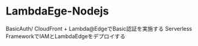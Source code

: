 # LambdaEge-Nodejs
BasicAuth/
CloudFront + Lambda@EdgeでBasic認証を実施する
Serverless FrameworkでIAMとLambdaEdgeをデプロイする
